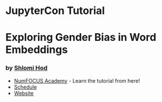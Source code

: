 # JupyterCon Tutorial
# Exploring Gender Bias in Word Embeddings

### by [Shlomi Hod](https://shlomi.hod.xyz/)


- [NumFOCUS Academy](https://academy.numfocus.org/about-course/?gender-bias-in-word-embeddings) - Learn the tutorial from here!
- [Schedule](https://cfp.jupytercon.com/2020/schedule/presentation/126/exploring-gender-bias-in-word-embeddings/)
- [Website](https://learn.responsibly.ai/word-embedding/)
